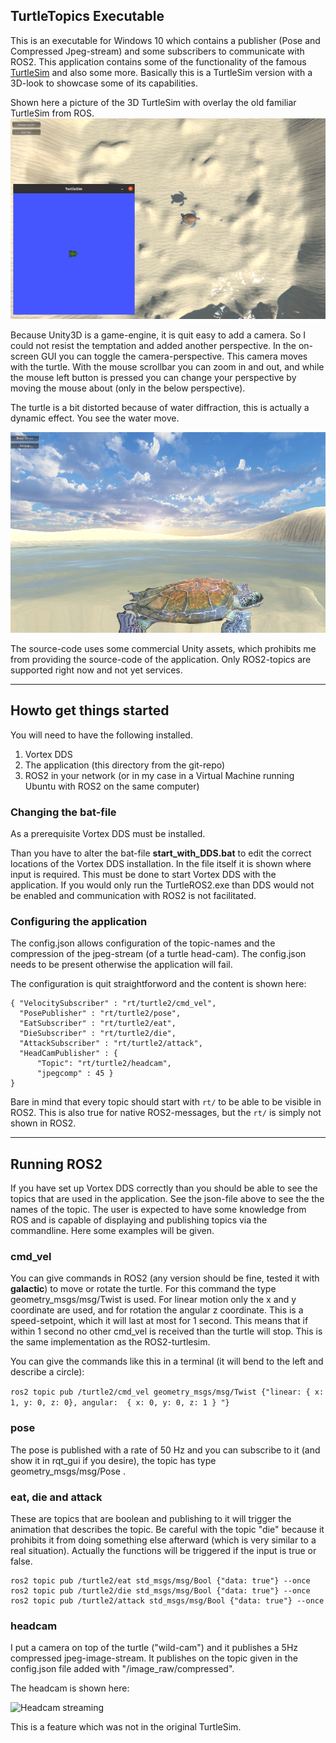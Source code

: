 ## TurtleTopics Executable

This is an executable for Windows 10 which contains a publisher (Pose and Compressed Jpeg-stream) and some subscribers to communicate with ROS2. 
This application contains some of the functionality of the famous [TurtleSim](https://docs.ros.org/en/foxy/Tutorials/Turtlesim/Introducing-Turtlesim.html) and also some more. 
Basically this is a TurtleSim version with a 3D-look to showcase some of its capabilities. 

Shown here a picture of the 3D TurtleSim with overlay the old familiar TurtleSim from ROS.
![Turtle Example](../media/turtlesim_3d.png)

Because Unity3D is a game-engine, it is quit easy to add a camera. So I could not resist the temptation and added another perspective. In the on-screen GUI you can toggle the camera-perspective. 
This camera moves with the turtle. With the mouse scrollbar you can zoom in and out, and while the mouse left button is pressed you can change your perspective by moving the mouse about (only in the below perspective).

The turtle is a bit distorted because of water diffraction, this is actually a dynamic effect. You see the water move.

![Turtle Perspective](../media/turtlesim_3d_perspective.png)


The source-code uses some commercial Unity assets, which prohibits me from providing the source-code of the application. 
Only ROS2-topics are supported right now and not yet services. 



---

## Howto get things started

You will need to have the following installed.

1. Vortex DDS 
2. The application (this directory from the git-repo)
3. ROS2 in your network (or in my case in a Virtual Machine running Ubuntu with ROS2 on the same computer)

### Changing the bat-file
As a prerequisite Vortex DDS must be installed. 

Than you have to alter the bat-file **start_with_DDS.bat** to edit the correct locations of the Vortex DDS installation. In the file itself it is shown where input is required. This must be done to start Vortex DDS with the application.
If you would only run the TurtleROS2.exe than DDS would not be enabled and communication with ROS2 is not facilitated.

### Configuring the application

The config.json allows configuration of the topic-names and the compression of the jpeg-stream (of a turtle head-cam). The config.json needs to be present otherwise the application will fail.

The configuration is quit straightforword and the content is shown here:

```
{ "VelocitySubscriber" : "rt/turtle2/cmd_vel",
  "PosePublisher" : "rt/turtle2/pose",
  "EatSubscriber" : "rt/turtle2/eat",
  "DieSubscriber" : "rt/turtle2/die",
  "AttackSubscriber" : "rt/turtle2/attack",
  "HeadCamPublisher" : {
	  "Topic": "rt/turtle2/headcam", 
	  "jpegcomp" : 45 }
}
```

Bare in mind that every topic should start with `rt/` to be able to be visible in ROS2. This is also true for native ROS2-messages, but the `rt/` is simply not shown in ROS2.

---

## Running ROS2 
If you have set up Vortex DDS correctly than you should be able to see the topics that are used in the application. See the json-file above to see the the names of the topic.
The user is expected to have some knowledge from ROS and is capable of displaying and publishing topics via the commandline. Here some examples will be given.

### cmd_vel

You can give commands in ROS2 (any version should be fine, tested it with **galactic**) to move or rotate the turtle. For this command the type geometry_msgs/msg/Twist is used.
For linear motion only the x and y coordinate are used, and for rotation the angular z coordinate. This is a speed-setpoint, which it will last at most for 1 second. 
This means that if within 1 second no other cmd_vel is received than the turtle will stop. This is the same implementation as the ROS2-turtlesim.

You can give the commands like this in a terminal (it will bend to the left and describe a circle): 

```ros2 topic pub /turtle2/cmd_vel geometry_msgs/msg/Twist {"linear: { x: 1, y: 0, z: 0}, angular:  { x: 0, y: 0, z: 1 } "} ```

### pose
The pose is published with a rate of 50 Hz and you can subscribe to it (and show it in rqt_gui if you desire), the topic has type geometry_msgs/msg/Pose .

### eat, die and attack
These are topics that are boolean and publishing to it will trigger the animation that describes the topic. Be careful with the topic "die" because it prohibits it from doing something else afterward (which is very similar to a real situation). 
Actually the functions will be triggered if the input is true or false.

```
ros2 topic pub /turtle2/eat std_msgs/msg/Bool {"data: true"} --once
ros2 topic pub /turtle2/die std_msgs/msg/Bool {"data: true"} --once
ros2 topic pub /turtle2/attack std_msgs/msg/Bool {"data: true"} --once
```

### headcam
I put a camera on top of the turtle ("wild-cam") and it publishes a 5Hz compressed jpeg-image-stream. It publishes on the topic given in the config.json file added with "/image_raw/compressed".

The headcam is shown here:

![Headcam streaming](../media/headcam_on_turtle_small.png)

This is a feature which was not in the original TurtleSim. 




